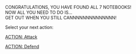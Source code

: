 CONGRATULATIONS, YOU HAVE FOUND ALL 7 NOTEBOOKS!   
NOW ALL YOU NEED TO DO IS...    
GET OUT WHEN YOU STILL CANNNNNNNNNNNNNN!  

Select your next action: 

[ACTION: Attack](act1-a/attack1.md)

[ACTION: Defend](act1-a/guard1.md)